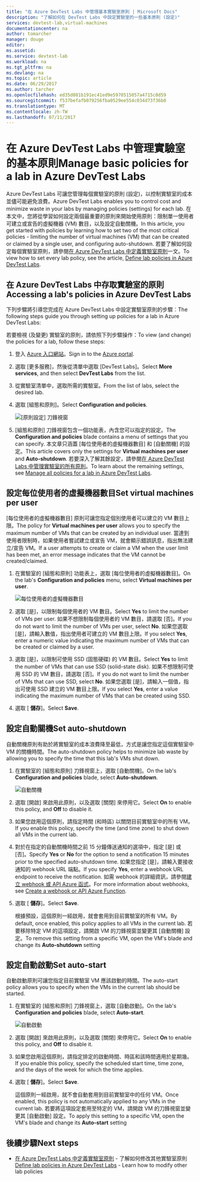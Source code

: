 ```yaml
---
title: "在 Azure DevTest Labs 中管理基本實驗室原則 | Microsoft Docs"
description: "了解如何在 DevTest Labs 中設定實驗室的一些基本原則 (設定)"
services: devtest-lab,virtual-machines
documentationcenter: na
author: tomarcher
manager: douge
editor: 
ms.assetid: 
ms.service: devtest-lab
ms.workload: na
ms.tgt_pltfrm: na
ms.devlang: na
ms.topic: article
ms.date: 06/29/2017
ms.author: tarcher
ms.openlocfilehash: ed35d081b191ec41ed9e5970515057a4715c0d59
ms.sourcegitcommit: f537befafb079256fba0529ee554c034d73f36b0
ms.translationtype: MT
ms.contentlocale: zh-TW
ms.lasthandoff: 07/11/2017
---
```

# <a name="manage-basic-policies-for-a-lab-in-azure-devtest-labs"></a><span data-ttu-id="bc210-103">在 Azure DevTest Labs 中管理實驗室的基本原則</span><span class="sxs-lookup"><span data-stu-id="bc210-103">Manage basic policies for a lab in Azure DevTest Labs</span></span>

<span data-ttu-id="bc210-104">Azure DevTest Labs 可讓您管理每個實驗室的原則 (設定)，以控制實驗室的成本並儘可能避免浪費。</span><span class="sxs-lookup"><span data-stu-id="bc210-104">Azure DevTest Labs enables you to control cost and minimize waste in your labs by managing policies (settings) for each lab.</span></span> <span data-ttu-id="bc210-105">在本文中，您將從學習如何設定兩個最重要的原則來開始使用原則：限制單一使用者可建立或宣告的虛擬機器 (VM) 數目，以及設定自動關機。</span><span class="sxs-lookup"><span data-stu-id="bc210-105">In this article, you get started with policies by learning how to set two of the most critical policies - limiting the number of virtual machines (VM) that can be created or claimed by a single user, and configuring auto-shutdown.</span></span> <span data-ttu-id="bc210-106">若要了解如何設定每個實驗室原則，請參閱[在 Azure DevTest Labs 中定義實驗室原則](devtest-lab-set-lab-policy.md)一文。</span><span class="sxs-lookup"><span data-stu-id="bc210-106">To view how to set every lab policy, see the article, [Define lab policies in Azure DevTest Labs](devtest-lab-set-lab-policy.md).</span></span>  

## <a name="accessing-a-labs-policies-in-azure-devtest-labs"></a><span data-ttu-id="bc210-107">在 Azure DevTest Labs 中存取實驗室的原則</span><span class="sxs-lookup"><span data-stu-id="bc210-107">Accessing a lab's policies in Azure DevTest Labs</span></span>
<span data-ttu-id="bc210-108">下列步驟將引導您完成在 Azure DevTest Labs 中設定實驗室原則的步驟︰</span><span class="sxs-lookup"><span data-stu-id="bc210-108">The following steps guide you through setting up policies for a lab in Azure DevTest Labs:</span></span>

<span data-ttu-id="bc210-109">若要檢視 (及變更) 實驗室的原則，請依照下列步驟操作：</span><span class="sxs-lookup"><span data-stu-id="bc210-109">To view (and change) the policies for a lab, follow these steps:</span></span>

1. <span data-ttu-id="bc210-110">登入 [Azure 入口網站](http://go.microsoft.com/fwlink/p/?LinkID=525040)。</span><span class="sxs-lookup"><span data-stu-id="bc210-110">Sign in to the [Azure portal](http://go.microsoft.com/fwlink/p/?LinkID=525040).</span></span>

1. <span data-ttu-id="bc210-111">選取 [更多服務]，然後從清單中選取 [DevTest Labs]。</span><span class="sxs-lookup"><span data-stu-id="bc210-111">Select **More services**, and then select **DevTest Labs** from the list.</span></span>

1. <span data-ttu-id="bc210-112">從實驗室清單中，選取所需的實驗室。</span><span class="sxs-lookup"><span data-stu-id="bc210-112">From the list of labs, select the desired lab.</span></span>   

1. <span data-ttu-id="bc210-113">選取 [組態和原則]。</span><span class="sxs-lookup"><span data-stu-id="bc210-113">Select **Configuration and policies**.</span></span>

    ![[原則設定] 刀鋒視窗](./media/devtest-lab-set-lab-policy/policies-menu.png)

1. <span data-ttu-id="bc210-115">[組態和原則] 刀鋒視窗包含一個功能表，內含您可以指定的設定。</span><span class="sxs-lookup"><span data-stu-id="bc210-115">The **Configuration and policies** blade contains a menu of settings that you can specify.</span></span> <span data-ttu-id="bc210-116">本文章只涵蓋 [每位使用者的虛擬機器數目] 和 [自動關機] 的設定。</span><span class="sxs-lookup"><span data-stu-id="bc210-116">This article covers only the settings for **Virtual machines per user** and **Auto-shutdown**.</span></span> <span data-ttu-id="bc210-117">若要深入了解其餘設定，請參閱[在 Azure DevTest Labs 中管理實驗室的所有原則](./devtest-lab-set-lab-policy.md)。</span><span class="sxs-lookup"><span data-stu-id="bc210-117">To learn about the remaining settings, see [Manage all policies for a lab in Azure DevTest Labs](./devtest-lab-set-lab-policy.md).</span></span> 
   
## <a name="set-virtual-machines-per-user"></a><span data-ttu-id="bc210-118">設定每位使用者的虛擬機器數目</span><span class="sxs-lookup"><span data-stu-id="bc210-118">Set virtual machines per user</span></span>
<span data-ttu-id="bc210-119">[每位使用者的虛擬機器數目]  原則可讓您指定個別使用者可以建立的 VM 數目上限。</span><span class="sxs-lookup"><span data-stu-id="bc210-119">The policy for **Virtual machines per user** allows you to specify the maximum number of VMs that can be created by an individual user.</span></span> <span data-ttu-id="bc210-120">當達到使用者限制時，如果使用者嘗試建立或宣告 VM，就會顯示錯誤訊息，指出無法建立/宣告 VM。</span><span class="sxs-lookup"><span data-stu-id="bc210-120">If a user attempts to create or claim a VM when the user limit has been met, an error message indicates that the VM cannot be created/claimed.</span></span> 

1. <span data-ttu-id="bc210-121">在實驗室的 [組態和原則] 功能表上，選取 [每位使用者的虛擬機器數目]。</span><span class="sxs-lookup"><span data-stu-id="bc210-121">On the lab's **Configuration and policies** menu, select **Virtual machines per user**.</span></span>
   
    ![每位使用者的虛擬機器數目](./media/devtest-lab-set-lab-policy/max-vms-per-user.png)

1. <span data-ttu-id="bc210-123">選取 [是]，以限制每個使用者的 VM 數目。</span><span class="sxs-lookup"><span data-stu-id="bc210-123">Select **Yes** to limit the number of VMs per user.</span></span> <span data-ttu-id="bc210-124">如果不想限制每個使用者的 VM 數目，請選取 [否]。</span><span class="sxs-lookup"><span data-stu-id="bc210-124">If you do not want to limit the number of VMs per user, select **No**.</span></span> <span data-ttu-id="bc210-125">如果您選取 [是]，請輸入數值，指出使用者可建立的 VM 數目上限。</span><span class="sxs-lookup"><span data-stu-id="bc210-125">If you select **Yes**, enter a numeric value indicating the maximum number of VMs that can be created or claimed by a user.</span></span> 

1. <span data-ttu-id="bc210-126">選取 [是]，以限制可使用 SSD (固態硬碟) 的 VM 數目。</span><span class="sxs-lookup"><span data-stu-id="bc210-126">Select **Yes** to limit the number of VMs that can use SSD (solid-state disk).</span></span> <span data-ttu-id="bc210-127">如果不想限制可使用 SSD 的 VM 數目，請選取 [否]。</span><span class="sxs-lookup"><span data-stu-id="bc210-127">If you do not want to limit the number of VMs that can use SSD, select **No**.</span></span> <span data-ttu-id="bc210-128">如果您選取 [是]，請輸入一個值，指出可使用 SSD 建立的 VM 數目上限。</span><span class="sxs-lookup"><span data-stu-id="bc210-128">If you select **Yes**, enter a value indicating the maximum number of VMs that can be created using SSD.</span></span> 

1. <span data-ttu-id="bc210-129">選取 [ **儲存**]。</span><span class="sxs-lookup"><span data-stu-id="bc210-129">Select **Save**.</span></span>

## <a name="set-auto-shutdown"></a><span data-ttu-id="bc210-130">設定自動關機</span><span class="sxs-lookup"><span data-stu-id="bc210-130">Set auto-shutdown</span></span>
<span data-ttu-id="bc210-131">自動關機原則有助於將實驗室的成本浪費降至最低，方式是讓您指定這個實驗室中 VM 的關機時間。</span><span class="sxs-lookup"><span data-stu-id="bc210-131">The auto-shutdown policy helps to minimize lab waste by allowing you to specify the time that this lab's VMs shut down.</span></span>

1. <span data-ttu-id="bc210-132">在實驗室的 [組態和原則] 刀鋒視窗上，選取 [自動關機]。</span><span class="sxs-lookup"><span data-stu-id="bc210-132">On the lab's **Configuration and policies** blade, select **Auto-shutdown**.</span></span>
   
    ![自動關機](./media/devtest-lab-set-lab-policy/auto-shutdown.png)

1. <span data-ttu-id="bc210-134">選取 [開啟] 來啟用此原則，以及選取 [關閉] 來停用它。</span><span class="sxs-lookup"><span data-stu-id="bc210-134">Select **On** to enable this policy, and **Off** to disable it.</span></span>

1. <span data-ttu-id="bc210-135">如果您啟用這個原則，請指定時間 (和時區) 以關閉目前實驗室中的所有 VM。</span><span class="sxs-lookup"><span data-stu-id="bc210-135">If you enable this policy, specify the time (and time zone) to shut down all VMs in the current lab.</span></span>

1. <span data-ttu-id="bc210-136">對於在指定的自動關機時間之前 15 分鐘傳送通知的選項中，指定 [是] 或 [否]。</span><span class="sxs-lookup"><span data-stu-id="bc210-136">Specify **Yes** or **No** for the option to send a notification 15 minutes prior to the specified auto-shutdown time.</span></span> <span data-ttu-id="bc210-137">如果您指定 [是]，請輸入要接收通知的 webhook URL 端點。</span><span class="sxs-lookup"><span data-stu-id="bc210-137">If you specify **Yes**, enter a webhook URL endpoint to receive the notification.</span></span> <span data-ttu-id="bc210-138">如需 webhook 的詳細資訊，請參閱[建立 webhook 或 API Azure 函式](../azure-functions/functions-create-a-web-hook-or-api-function.md)。</span><span class="sxs-lookup"><span data-stu-id="bc210-138">For more information about webhooks, see [Create a webhook or API Azure Function](../azure-functions/functions-create-a-web-hook-or-api-function.md).</span></span> 

1. <span data-ttu-id="bc210-139">選取 [ **儲存**]。</span><span class="sxs-lookup"><span data-stu-id="bc210-139">Select **Save**.</span></span>

    <span data-ttu-id="bc210-140">根據預設，這個原則一經啟用，就會套用到目前實驗室的所有 VM。</span><span class="sxs-lookup"><span data-stu-id="bc210-140">By default, once enabled, this policy applies to all VMs in the current lab.</span></span> <span data-ttu-id="bc210-141">若要移除特定 VM 的這項設定，請開啟 VM 的刀鋒視窗並變更其 [自動關機]  設定。</span><span class="sxs-lookup"><span data-stu-id="bc210-141">To remove this setting from a specific VM, open the VM's blade and change its **Auto-shutdown** setting</span></span> 

## <a name="set-auto-start"></a><span data-ttu-id="bc210-142">設定自動啟動</span><span class="sxs-lookup"><span data-stu-id="bc210-142">Set auto-start</span></span>
<span data-ttu-id="bc210-143">自動啟動原則可讓您指定目前實驗室 VM 應該啟動的時間。</span><span class="sxs-lookup"><span data-stu-id="bc210-143">The auto-start policy allows you to specify when the VMs in the current lab should be started.</span></span>  

1. <span data-ttu-id="bc210-144">在實驗室的 [組態和原則] 刀鋒視窗上，選取 [自動啟動]。</span><span class="sxs-lookup"><span data-stu-id="bc210-144">On the lab's **Configuration and policies** blade, select **Auto-start**.</span></span>
   
    ![自動啟動](./media/devtest-lab-set-lab-policy/auto-start.png)

2. <span data-ttu-id="bc210-146">選取 [開啟] 來啟用此原則，以及選取 [關閉] 來停用它。</span><span class="sxs-lookup"><span data-stu-id="bc210-146">Select **On** to enable this policy, and **Off** to disable it.</span></span>

3. <span data-ttu-id="bc210-147">如果您啟用這個原則，請指定排定的啟動時間、時區和該時間適用於星期幾。</span><span class="sxs-lookup"><span data-stu-id="bc210-147">If you enable this policy, specify the scheduled start time, time zone, and the days of the week for which the time applies.</span></span> 

4. <span data-ttu-id="bc210-148">選取 [ **儲存**]。</span><span class="sxs-lookup"><span data-stu-id="bc210-148">Select **Save**.</span></span>

    <span data-ttu-id="bc210-149">這個原則一經啟用，就不會自動套用到目前實驗室中的任何 VM。</span><span class="sxs-lookup"><span data-stu-id="bc210-149">Once enabled, this policy is not automatically applied to any VMs in the current lab.</span></span> <span data-ttu-id="bc210-150">若要將這項設定套用至特定的 VM，請開啟 VM 的刀鋒視窗並變更其 [自動啟動]  設定。</span><span class="sxs-lookup"><span data-stu-id="bc210-150">To apply this setting to a specific VM, open the VM's blade and change its **Auto-start** setting</span></span> 

## <a name="next-steps"></a><span data-ttu-id="bc210-151">後續步驟</span><span class="sxs-lookup"><span data-stu-id="bc210-151">Next steps</span></span>

- <span data-ttu-id="bc210-152">[在 Azure DevTest Labs 中定義實驗室原則](devtest-lab-set-lab-policy.md) - 了解如何修改其他實驗室原則</span><span class="sxs-lookup"><span data-stu-id="bc210-152">[Define lab policies in Azure DevTest Labs](devtest-lab-set-lab-policy.md) - Learn how to modify other lab policies</span></span> 
